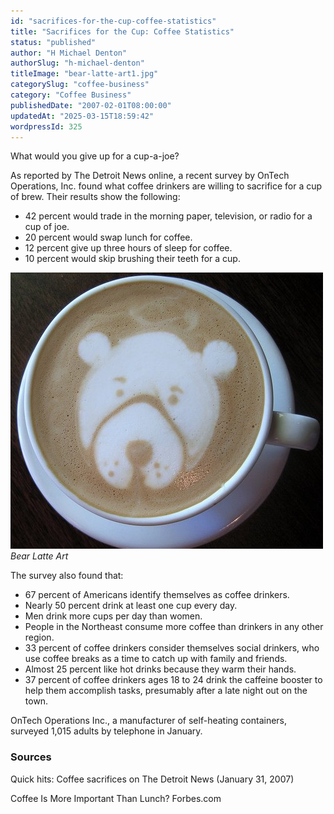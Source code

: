 ```yaml
---
id: "sacrifices-for-the-cup-coffee-statistics"
title: "Sacrifices for the Cup: Coffee Statistics"
status: "published"
author: "H Michael Denton"
authorSlug: "h-michael-denton"
titleImage: "bear-latte-art1.jpg"
categorySlug: "coffee-business"
category: "Coffee Business"
publishedDate: "2007-02-01T08:00:00"
updatedAt: "2025-03-15T18:59:42"
wordpressId: 325
---
```


What would you give up for a cup-a-joe?

As reported by The Detroit News online, a recent survey by OnTech Operations, Inc. found what coffee drinkers are willing to sacrifice for a cup of brew. Their results show the following:

-   42 percent would trade in the morning paper, television, or radio for a cup of joe.
-   20 percent would swap lunch for coffee.
-   12 percent give up three hours of sleep for coffee.
-   10 percent would skip brushing their teeth for a cup.

![bear latte art](bear-latte-art1.jpg)  
*Bear Latte Art*

The survey also found that:

-   67 percent of Americans identify themselves as coffee drinkers.
-   Nearly 50 percent drink at least one cup every day.
-   Men drink more cups per day than women.
-   People in the Northeast consume more coffee than drinkers in any other region.
-   33 percent of coffee drinkers consider themselves social drinkers, who use coffee breaks as a time to catch up with family and friends.
-   Almost 25 percent like hot drinks because they warm their hands.
-   37 percent of coffee drinkers ages 18 to 24 drink the caffeine booster to help them accomplish tasks, presumably after a late night out on the town.

OnTech Operations Inc., a manufacturer of self-heating containers, surveyed 1,015 adults by telephone in January.

### Sources

Quick hits: Coffee sacrifices on The Detroit News (January 31, 2007)

Coffee Is More Important Than Lunch? Forbes.com
